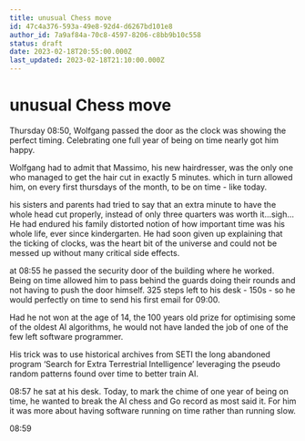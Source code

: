 ```yaml
---
title: unusual Chess move
id: 47c4a376-593a-49e8-92d4-d6267bd101e8
author_id: 7a9af84a-70c8-4597-8206-c8bb9b10c558
status: draft
date: 2023-02-18T20:55:00.000Z
last_updated: 2023-02-18T21:10:00.000Z
---
```


# unusual Chess move


Thursday 08:50, Wolfgang passed the door as the clock was showing the perfect timing. Celebrating one full year of being on time nearly got him happy. 



Wolfgang had to admit that Massimo, his new hairdresser, was the only one who managed to get the hair cut in exactly 5 minutes. which in turn allowed him, on every first thursdays of the month, to be on time - like today. 

his sisters and parents had tried to say that an extra minute to have the whole head cut properly, instead of only three quarters was worth it…sigh… He had endured his family distorted notion of how important time was his whole life, ever since kindergarten. He had soon given up explaining that the ticking of clocks, was the heart bit of the universe and could not be messed up without many critical side effects.

at 08:55 he passed the security door of the building where he worked. Being on time allowed him to pass behind the guards doing their rounds and not having to push the door himself. 325 steps left to his desk - 150s - so he would perfectly on time to send his first email for 09:00.

Had he not won at the age of 14, the 100 years old prize for optimising some of the oldest AI algorithms, he would not have landed the job of one of the few left software programmer.

His trick was to use historical archives from SETI the long abandoned program ‘Search for Extra Terrestrial Intelligence’ leveraging the pseudo random patterns found over time to better train AI. 

08:57 he sat at his desk. Today, to mark the chime of one year of being on time, he wanted to break the AI chess and Go record as most said it. For him it was more about having software running on time rather than running slow.

08:59 
